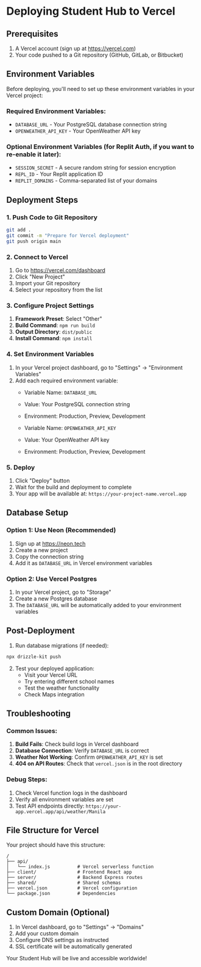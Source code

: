 # Deploying Student Hub to Vercel

## Prerequisites

1. A Vercel account (sign up at https://vercel.com)
2. Your code pushed to a Git repository (GitHub, GitLab, or Bitbucket)

## Environment Variables

Before deploying, you'll need to set up these environment variables in your Vercel project:

### Required Environment Variables:
- `DATABASE_URL` - Your PostgreSQL database connection string
- `OPENWEATHER_API_KEY` - Your OpenWeather API key

### Optional Environment Variables (for Replit Auth, if you want to re-enable it later):
- `SESSION_SECRET` - A secure random string for session encryption
- `REPL_ID` - Your Replit application ID
- `REPLIT_DOMAINS` - Comma-separated list of your domains

## Deployment Steps

### 1. Push Code to Git Repository
```bash
git add .
git commit -m "Prepare for Vercel deployment"
git push origin main
```

### 2. Connect to Vercel
1. Go to https://vercel.com/dashboard
2. Click "New Project"
3. Import your Git repository
4. Select your repository from the list

### 3. Configure Project Settings
1. **Framework Preset**: Select "Other"
2. **Build Command**: `npm run build`
3. **Output Directory**: `dist/public`
4. **Install Command**: `npm install`

### 4. Set Environment Variables
1. In your Vercel project dashboard, go to "Settings" → "Environment Variables"
2. Add each required environment variable:
   - Variable Name: `DATABASE_URL`
   - Value: Your PostgreSQL connection string
   - Environment: Production, Preview, Development
   
   - Variable Name: `OPENWEATHER_API_KEY`
   - Value: Your OpenWeather API key
   - Environment: Production, Preview, Development

### 5. Deploy
1. Click "Deploy" button
2. Wait for the build and deployment to complete
3. Your app will be available at: `https://your-project-name.vercel.app`

## Database Setup

### Option 1: Use Neon (Recommended)
1. Sign up at https://neon.tech
2. Create a new project
3. Copy the connection string
4. Add it as `DATABASE_URL` in Vercel environment variables

### Option 2: Use Vercel Postgres
1. In your Vercel project, go to "Storage"
2. Create a new Postgres database
3. The `DATABASE_URL` will be automatically added to your environment variables

## Post-Deployment

1. Run database migrations (if needed):
```bash
npx drizzle-kit push
```

2. Test your deployed application:
   - Visit your Vercel URL
   - Try entering different school names
   - Test the weather functionality
   - Check Maps integration

## Troubleshooting

### Common Issues:

1. **Build Fails**: Check build logs in Vercel dashboard
2. **Database Connection**: Verify `DATABASE_URL` is correct
3. **Weather Not Working**: Confirm `OPENWEATHER_API_KEY` is set
4. **404 on API Routes**: Check that `vercel.json` is in the root directory

### Debug Steps:
1. Check Vercel function logs in the dashboard
2. Verify all environment variables are set
3. Test API endpoints directly: `https://your-app.vercel.app/api/weather/Manila`

## File Structure for Vercel

Your project should have this structure:
```
/
├── api/
│   └── index.js          # Vercel serverless function
├── client/               # Frontend React app
├── server/               # Backend Express routes
├── shared/               # Shared schemas
├── vercel.json           # Vercel configuration
└── package.json          # Dependencies
```

## Custom Domain (Optional)

1. In Vercel dashboard, go to "Settings" → "Domains"
2. Add your custom domain
3. Configure DNS settings as instructed
4. SSL certificate will be automatically generated

Your Student Hub will be live and accessible worldwide!